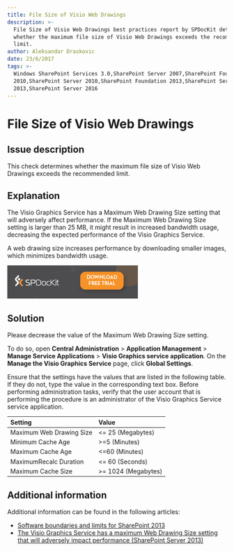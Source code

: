 ```yaml
---
title: File Size of Visio Web Drawings
description: >-
  File Size of Visio Web Drawings best practices report by SPDocKit determines
  whether the maximum file size of Visio Web Drawings exceeds the recommended
  limit.
author: Aleksandar Draskovic
date: 23/6/2017
tags: >-
  Windows SharePoint Services 3.0,SharePoint Server 2007,SharePoint Foundation
  2010,SharePoint Server 2010,SharePoint Foundation 2013,SharePoint Server
  2013,SharePoint Server 2016
---
```


# File Size of Visio Web Drawings

## Issue description

This check determines whether the maximum file size of Visio Web Drawings exceeds the recommended limit.

## Explanation

The Visio Graphics Service has a Maximum Web Drawing Size setting that will adversely affect performance. If the Maximum Web Drawing Size setting is larger than 25 MB, it might result in increased bandwidth usage, decreasing the expected performance of the Visio Graphics Service.

A web drawing size increases performance by downloading smaller images, which minimizes bandwidth usage.

[![Download SPDocKit](/.gitbook/assets/spdockit_download.png)](http://bit.ly/2US0Zna)

## Solution

Please decrease the value of the Maximum Web Drawing Size setting.

To do so, open **Central Administration** &gt; **Application Management** &gt; **Manage Service Applications** &gt; **Visio Graphics service application**. On the **Manage the Visio Graphics Service** page, click **Global Settings**.

Ensure that the settings have the values that are listed in the following table. If they do not, type the value in the corresponding text box. Before performing administration tasks, verify that the user account that is performing the procedure is an administrator of the Visio Graphics Service service application.

| Setting | Value |
| :--- | :--- |
| Maximum Web Drawing Size | &lt;= 25 \(Megabytes\) |
| Minimum Cache Age | &gt;=5 \(Minutes\) |
| Maximum Cache Age | &lt;=60 \(Minutes\) |
| MaximumRecalc Duration | &lt;= 60 \(Seconds\) |
| Maximum Cache Size | &gt;= 1024 \(Megabytes\) |

## Additional information

Additional information can be found in the following articles:

* [Software boundaries and limits for SharePoint 2013](https://technet.microsoft.com/en-us/library/cc262787.aspx)
* [The Visio Graphics Service has a maximum Web Drawing Size setting that will adversely impact performance \(SharePoint Server 2013\)](https://technet.microsoft.com/en-us/library/ff805074.aspx)

